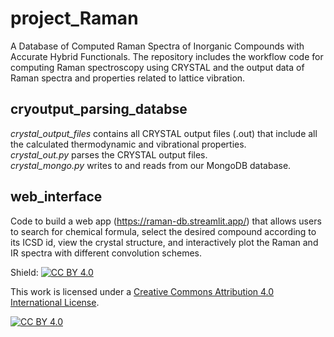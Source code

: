 # project_Raman
A Database of Computed Raman Spectra of Inorganic Compounds with Accurate Hybrid Functionals. The repository includes the workflow code for computing Raman spectroscopy using CRYSTAL and the output data of Raman spectra and properties related to lattice vibration.
## cryoutput_parsing_databse
*crystal_output_files* contains all CRYSTAL output files (.out) that include all the calculated thermodynamic and vibrational properties.\
*crystal_out.py* parses the CRYSTAL output files.\
*crystal_mongo.py* writes to and reads from our MongoDB database.
## web_interface
Code to build a web app (https://raman-db.streamlit.app/) that allows users to search for chemical formula, select the desired compound according to its ICSD id, view the crystal
structure, and interactively plot the Raman and IR spectra with different convolution schemes.

Shield: [![CC BY 4.0][cc-by-shield]][cc-by]

This work is licensed under a
[Creative Commons Attribution 4.0 International License][cc-by].

[![CC BY 4.0][cc-by-image]][cc-by]

[cc-by]: http://creativecommons.org/licenses/by/4.0/
[cc-by-image]: https://i.creativecommons.org/l/by/4.0/88x31.png
[cc-by-shield]: https://img.shields.io/badge/License-CC%20BY%204.0-lightgrey.svg
